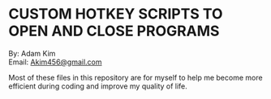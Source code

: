 # CUSTOM HOTKEY SCRIPTS TO OPEN AND CLOSE PROGRAMS

By: Adam Kim
<br>
Email: Akim456@gmail.com

Most of these files in this repository are for myself to help me become more efficient during coding and improve my quality of life.
